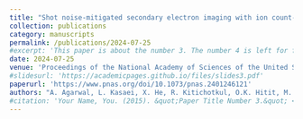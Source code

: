 ```yaml
---
title: "Shot noise-mitigated secondary electron imaging with ion count-aided microscopy"
collection: publications
category: manuscripts
permalink: /publications/2024-07-25
#excerpt: 'This paper is about the number 3. The number 4 is left for future work.'
date: 2024-07-25
venue: 'Proceedings of the National Academy of Sciences of the United States of America'
#slidesurl: 'https://academicpages.github.io/files/slides3.pdf'
paperurl: 'https://www.pnas.org/doi/10.1073/pnas.2401246121'
authors: "A. Agarwal, L. Kasaei, X. He, R. Kitichotkul, O.K. Hitit, M. Peng, J.A. Schultz, L.C. Feldman, V.K. Goyal"
#citation: 'Your Name, You. (2015). &quot;Paper Title Number 3.&quot; <i>Journal 1</i>. 1(3).'
---
```

